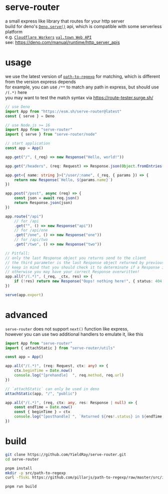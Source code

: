 # serve-router

a small express like library that routes for your http server  
build for deno's [`Deno.serve()`](https://deno.land/api?s=Deno.serve) api, which is compatible with some serverless platform  
e.g. [`Cloudflare Workers`](https://workers.dev/) [`val.town Web API`](https://www.val.town/v/yieldray.serve_router)  
see: <https://deno.com/manual/runtime/http_server_apis>

# usage

we use the latest version of [`path-to-regexp`](https://github.com/pillarjs/path-to-regexp) for matching, which is different from the version express depends  
for example, you can use `/**` to match any path in express, but should use `/(.*)` here  
you may want to test the match syntax via <https://route-tester.surge.sh/>

```ts
// use Deno
import App from "https://esm.sh/serve-router@latest"
const { serve } = Deno

// use Node.js >= 16
import App from "serve-router"
import { serve } from "serve-router/node"

// start application
const app = App()

app.get("/", (_req) => new Response("Hello, world!"))

app.get("/headers", (req: Request) => Response.json(Object.fromEntries(req.headers.entries())))

app.get<{ name: string }>("/user/:name", (_req, { params }) => {
    return new Response(`Hello, ${params.name}`)
})

app.post("/post", async (req) => {
    const json = await req.json()
    return Response.json(json)
})

app.route("/api")
    // for /api
    .get("", () => new Response("api"))
    // for /api/one
    .get("/one", () => new Response("one"))
    // for /api/two
    .get("/two", () => new Response("two"))

// Pitfall:
// only the last Response object you returns send to the client
// the third parameter is the last Response object returned by previous handler (if given)
// keep in mind that you should check it to determinate if a Response is already given
// otherwise you may have your correct Response overwritten!
app.all("/(.*)", (_req, _ctx, res) => {
    if (!res) return new Response("Oops! nothing here!", { status: 404 })
})

serve(app.export)
```

# advanced

`serve-router` does not support `next()` function like express,  
however you can use two additional handlers to emulate it, like this

```ts
import App from "serve-router"
import { attachStatic } from "serve-router/utils"

const app = App()

app.all("/(.*)", (req: Request, ctx: any) => {
    ctx.beginTime = Date.now()
    console.log("[prehandle]  ", req.method, req.url)
})

// `attachStatic` can only be used in deno
attachStatic(app, "/", "public")

app.all("/(.*)", (req, ctx: any, res: Response | null) => {
    const endTime = Date.now()
    const { beginTime } = ctx
    console.log("[posthandle] ", `Returned ${res!.status} in ${endTime - beginTime}ms`)
})
```

# build

```sh
git clone https://github.com/YieldRay/serve-router.git
cd serve-router

pnpm install
mkdir -p src/path-to-regexp
curl -fSskL https://github.com/pillarjs/path-to-regexp/raw/master/src/index.ts -o src/path-to-regexp/index.ts

pnpm run build
```
